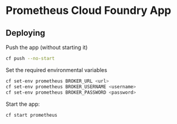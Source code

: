 # Prometheus Cloud Foundry App

## Deploying

Push the app (without starting it)
```bash
cf push --no-start
```

Set the required environmental variables
```bash
cf set-env prometheus BROKER_URL <url>
cf set-env prometheus BROKER_USERNAME <username>
cf set-env prometheus BROKER_PASSWORD <password>
```

Start the app:
```bash
cf start prometheus
```
